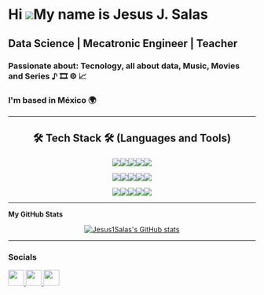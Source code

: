 
  
Hi ![](https://user-images.githubusercontent.com/18350557/176309783-0785949b-9127-417c-8b55-ab5a4333674e.gif)My name is Jesus J. Salas
===================================================================================================================================


Data Science | Mecatronic Engineer | Teacher
--------------------------------------------

### Passionate about: Tecnology, all about data, Music, Movies and Series ♪ 🎞️  ⚙️ 📈
### I'm based in México 🌍  
---


<h2>
 <p align="center"> 🛠️ Tech Stack 🛠️ (Languages and Tools)</p> 
</h2>
<p align="center">
<img src=https://img.shields.io/badge/-Python-3776AB?style=flat&logo=python&logoColor=whitehttps://img.shields.io/badge/-Python-3776AB?style=flat&logo=python&logoColor=white><img src=https://img.shields.io/badge/Numpy-013243?style=flat&logo=numpy&logoColor=white><img src=https://img.shields.io/badge/BigQuery-FFB6B0?style=flat&logo=google-bigquery&logoColor=white><img src=https://img.shields.io/badge/GCP-4285F4?style=flat&logo=google-cloud&logoColor=white><img src=https://img.shields.io/badge/-SQL-4479A1?style=flat&logo=sql&logoColor=white>
</p>

<p align="center">
<img src=https://img.shields.io/badge/Pandas-150458?style=flat&logo=pandas&logoColor=white><img src=https://img.shields.io/badge/Docker-2496ED?style=flat&logo=docker&logoColor=white><img src=https://img.shields.io/badge/Jupyter-F37626?style=flat&logo=jupyter&logoColor=white><img src=https://img.shields.io/badge/MySQL-4479A1?style=flat&logo=mysql&logoColor=white><img src=https://img.shields.io/badge/Power%20BI-F2C811?style=flat&logo=power-bi&logoColor=white>
</p>

<p align="center">
<img src=https://img.shields.io/badge/Tableau-E97627?style=flat&logo=tableau&logoColor=white><img src=https://img.shields.io/badge/Scikit--Learn-F7931E?style=flat&logo=scikit-learn&logoColor=white><img src=https://img.shields.io/badge/Git-F05032?style=flat&logo=git&logoColor=white><img src=https://img.shields.io/badge/GitHub-181717?style=flat&logo=github&logoColor=white><img src=https://img.shields.io/badge/VS%20Code-007ACC?style=flat&logo=visual-studio-code&logoColor=white>
</p>

---

<b>My GitHub Stats</b>
<p align="center">
<a href="http://www.github.com/Jesus1Salas"><img src="https://github-readme-stats.vercel.app/api?username=Jesus1Salas&show_icons=true&hide=stars,&count_private=true&title_color=0891b2&text_color=ffffff&icon_color=0891b2&bg_color=1c1917&hide_border=true&show_icons=true" alt="Jesus1Salas's GitHub stats" /></a>
</p>

--- 

### Socials

<p align="left"> <a href="https://www.facebook.com/Sirik.leonhart" target="_blank" rel="noreferrer"> <picture> <source media="(prefers-color-scheme: dark)" srcset="https://raw.githubusercontent.com/danielcranney/readme-generator/main/public/icons/socials/facebook-dark.svg" /> <source media="(prefers-color-scheme: light)" srcset="https://raw.githubusercontent.com/danielcranney/readme-generator/main/public/icons/socials/facebook.svg" /> <img src="https://raw.githubusercontent.com/danielcranney/readme-generator/main/public/icons/socials/facebook.svg" width="32" height="32" /> </picture> </a> <a href="https://www.github.com/Jesus1Salas" target="_blank" rel="noreferrer"> <picture> <source media="(prefers-color-scheme: dark)" srcset="https://raw.githubusercontent.com/danielcranney/readme-generator/main/public/icons/socials/github-dark.svg" /> <source media="(prefers-color-scheme: light)" srcset="https://raw.githubusercontent.com/danielcranney/readme-generator/main/public/icons/socials/github.svg" /> <img src="https://raw.githubusercontent.com/danielcranney/readme-generator/main/public/icons/socials/github.svg" width="32" height="32" /> </picture> </a> <a href="https://www.linkedin.com/in/jesus-joaquín-salas-395b1324b" target="_blank" rel="noreferrer"> <picture> <source media="(prefers-color-scheme: dark)" srcset="https://raw.githubusercontent.com/danielcranney/readme-generator/main/public/icons/socials/linkedin-dark.svg" /> <source media="(prefers-color-scheme: light)" srcset="https://raw.githubusercontent.com/danielcranney/readme-generator/main/public/icons/socials/linkedin.svg" /> <img src="https://raw.githubusercontent.com/danielcranney/readme-generator/main/public/icons/socials/linkedin.svg" width="32" height="32" /> </picture> </a></p>

<!--
**Jesus1Salas/Jesus1Salas** is a ✨ _special_ ✨ repository because its `README.md` (this file) appears on your GitHub profile.

Here are some ideas to get you started:

- 🔭 I’m currently working on ...
- 🌱 I’m currently learning ...
- 👯 I’m looking to collaborate on ...
- 🤔 I’m looking for help with ...
- 💬 Ask me about ...
- 📫 How to reach me: ...
- 😄 Pronouns: ...
- ⚡ Fun fact: ...
-->
